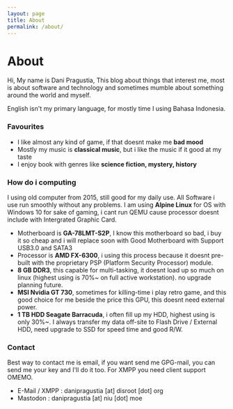 ```yaml
---
layout: page
title: About
permalink: /about/
---
```


# About

Hi, My name is Dani Pragustia,
This blog about things that interest me, most is about software and technology and sometimes mumble about something around the world and myself.

English isn't my primary language, for mostly time I using Bahasa Indonesia.

### Favourites
- I like almost any kind of game, if that doesnt make me <b>bad mood</b>
- Mostly my music is <b>classical music</b>, but i like the music if it good at my taste
- I enjoy book with genres like <b>science fiction, mystery, history</b>

### How do i computing

I using old computer from 2015, still good for my daily use. All Software i use run smoothly without any problems. I am using <b>Alpine Linux</b> for OS with Windows 10 for sake of gaming, i cant run QEMU cause processor doesnt include with Intergrated Graphic Card.
- Motherboard is <b>GA-78LMT-S2P</b>, I know this motherboard so bad, i buy it so cheap and i will replace soon with Good Motherboard with Support USB3.0 and SATA3
- Processor is <b>AMD FX-6300</b>, i using this process because it doesnt pre-built with the proprietary PSP (Platform Security Processor) module.
- <b>8 GB DDR3</b>, this capable for multi-tasking, it doesnt load up so much on linux (highest using is 70%~ on full active workstation). no upgrade planning future.
- <b>MSI Nvidia GT 730</b>, sometimes for killing-time i play retro game, and this good choice for me beside the price this GPU, this doesnt need external power.
- <b>1 TB HDD Seagate Barracuda</b>, i often fill up my HDD, highest using is only 30%~. I always transfer my data off-site to Flash Drive / External HDD, need upgrade to SSD for speed time and good R/W.

### Contact
Best way to contact me is email, if you want send me GPG-mail, you can send me your key and I'll do it too. For XMPP you need client support OMEMO.
- E-Mail / XMPP : danipragustia [at] disroot [dot] org
- Mastodon : danipragustia [at] niu [dot] moe
